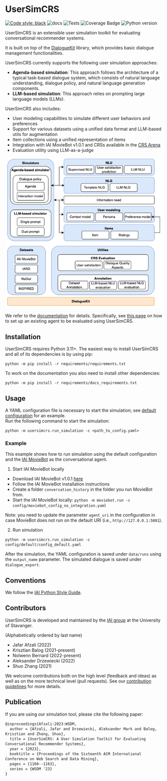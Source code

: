 # UserSimCRS

[![Code style: black](https://img.shields.io/badge/code%20style-black-000000.svg)](https://github.com/psf/black)
![docs](https://img.shields.io/github/actions/workflow/status/iai-group/UserSimCRS/build_docs.yaml?label=docs&branch=main)
![Tests](https://img.shields.io/github/actions/workflow/status/iai-group/UserSimCRS/merge.yaml?label=Tests&branch=main)
![Coverage Badge](https://img.shields.io/endpoint?url=https://gist.githubusercontent.com/NoB0/cd558f4b76df656b67277f8ae214b7e0/raw/coverage.UserSimCRS.main.json)
![Python version](https://img.shields.io/badge/python-3.11-blue)

UserSimCRS is an extensible user simulation toolkit for evaluating conversational recommender systems.  

It is built on top of the [DialogueKit](https://github.com/iai-group/dialoguekit) library, which provides basic dialogue management functionalities.

UserSimCRS currently supports the following user simulation approaches:

  - **Agenda-based simulation**: This approach follows the architecture of a typical task-based dialogue system, which consists of natural language understanding, dialogue policy, and natural language generation components.
  - **LLM-based simulation**: This approach relies on prompting large language models (LLMs).

UserSimCRS also includes:

  - User modeling capabilities to simulate different user behaviors and preferences
  - Support for various datasets using a unified data format and LLM-based utils for augmentation
  - Item collections using a unified representation of items
  - Integration with IAI MovieBot v1.0.1 and CRSs available in the [CRS Arena](https://huggingface.co/spaces/iai-group/CRSArena)
  - Evaluation utility using LLM-as-a-judge

<img src="docs/source/_static/UserSimCRS-Overview.png" width="600px" alt="UserSimCRS architecture" />

We refer to the [documentation](https://iai-group.github.io/UserSimCRS/main) for details. Specifically, see [this page](https://iai-group.github.io/UserSimCRS/main/configuration.html) on how to set up an existing agent to be evaluated using UserSimCRS.

## Installation

UserSimCRS requires Python 3.11+.
The easiest way to install UserSimCRS and all of its dependencies is by using pip:

```shell
python -m pip install -r requirements/requirements.txt
```

To work on the documentation you also need to install other dependencies:

```shell
python -m pip install -r requirements/docs_requirements.txt
```

## Usage

A YAML configuration file is necessary to start the simulation; see [default configuration](config/default/config_default.yaml) for an example.  
Run the following command to start the simulation:

```shell
python -m usersimcrs.run_simulation -c <path_to_config.yaml>
```

### Example

This example shows how to run simulation using the default configuration and the [IAI MovieBot](https://github.com/iai-group/MovieBot) as the conversational agent.

1. Start IAI MovieBot locally

  - Download IAI MovieBot v1.0.1 [here](https://github.com/iai-group/MovieBot/releases/tag/v1.0.1)
  - Follow the IAI MovieBot installation instructions
  - Create a folder `conversation_history` in the folder you run MovieBot from.
  - Start the IAI MovieBot locally: `python -m moviebot.run -c config/moviebot_config_no_integration.yaml`

Note: you need to update the parameter `agent_uri` in the configuration in case MovieBot does not run on the default URI (i.e., `http://127.0.0.1:5001`).

2. Run simulation

```shell
python -m usersimcrs.run_simulation -c config/default/config_default.yaml
```

After the simulation, the YAML configuration is saved under `data/runs` using the `output_name` parameter.
The simulated dialogue is saved under `dialogue_export`.

## Conventions

We follow the [IAI Python Style Guide](https://github.com/iai-group/styleguide/tree/main/python).

## Contributors

UserSimCRS is developed and maintained by the [IAI group](https://iai.group) at the University of Stavanger.

(Alphabetically ordered by last name)

  - Jafar Afzali (2022)
  - Krisztian Balog (2021-present)
  - Nolwenn Bernard (2022-present)
  - Aleksander Drzewiecki (2022)
  - Shuo Zhang (2021)

We welcome contributions both on the high level (feedback and ideas) as well as on the more technical level (pull requests). See our [contribution guidelines](https://github.com/iai-group/guidelines/blob/main/github/Contribution.md) for more details.

## Publication

If you are using our simulation tool, please cite the following paper:

```
@inproceedings{Afzali:2023:WSDM,
  author = {Afzali, Jafar and Drzewiecki, Aleksander Mark and Balog, Krisztian and Zhang, Shuo},
  title = {UserSimCRS: A User Simulation Toolkit for Evaluating Conversational Recommender Systems},
  year = {2023},
  booktitle = {Proceedings of the Sixteenth ACM International Conference on Web Search and Data Mining},
  pages = {1160--1163},
  series = {WSDM '23}
}
```
